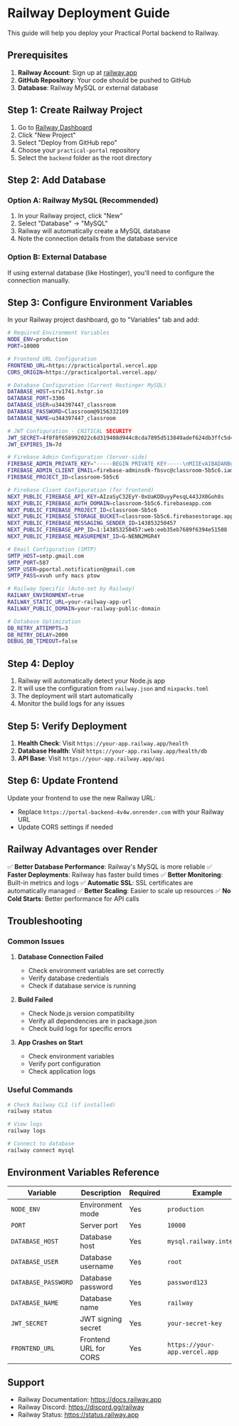 # Railway Deployment Guide

This guide will help you deploy your Practical Portal backend to Railway.

## Prerequisites

1. **Railway Account**: Sign up at [railway.app](https://railway.app)
2. **GitHub Repository**: Your code should be pushed to GitHub
3. **Database**: Railway MySQL or external database

## Step 1: Create Railway Project

1. Go to [Railway Dashboard](https://railway.app/dashboard)
2. Click "New Project"
3. Select "Deploy from GitHub repo"
4. Choose your `practical-portal` repository
5. Select the `backend` folder as the root directory

## Step 2: Add Database

### Option A: Railway MySQL (Recommended)
1. In your Railway project, click "New"
2. Select "Database" → "MySQL"
3. Railway will automatically create a MySQL database
4. Note the connection details from the database service

### Option B: External Database
If using external database (like Hostinger), you'll need to configure the connection manually.

## Step 3: Configure Environment Variables

In your Railway project dashboard, go to "Variables" tab and add:

```bash
# Required Environment Variables
NODE_ENV=production
PORT=10000

# Frontend URL Configuration
FRONTEND_URL=https://practicalportal.vercel.app
CORS_ORIGIN=https://practicalportal.vercel.app/

# Database Configuration (Current Hostinger MySQL)
DATABASE_HOST=srv1741.hstgr.io
DATABASE_PORT=3306
DATABASE_USER=u344397447_classroom
DATABASE_PASSWORD=Classroom@9156332109
DATABASE_NAME=u344397447_classroom

# JWT Configuration - CRITICAL SECURITY
JWT_SECRET=4f0f8f658992022c6d319408d944c8cda7895d513849adef624db3ffc5d455d7e4824592a08d85e439e26566e8bf35e63
JWT_EXPIRES_IN=7d

# Firebase Admin Configuration (Server-side)
FIREBASE_ADMIN_PRIVATE_KEY="-----BEGIN PRIVATE KEY-----\nMIIEvAIBADANBgkqhkiG9w0BAQEFAASCBKYwggSiAgEAAoIBAQDUVWzkc42EX+41\nHZomEMlhbuPiKxhyZfeH9TY+CzV1QM71LyklDp/QhSypvLy52CAhCNYP/96JcZN6\nA06h1hGWlz1qfD6XPJnuqNZAgfYU1Gfc2OPwzgoZobIxpsFZb5hEONtsMQzLeiVl\nL/IihpKHDpmz0gN5WmSKgHTb9518+mPtW60LXeFmnHoPA+LjPTpJTgp/s1aKDe+M\neXZghhILFFDY0NM/fLahm1l8XZQsitbFCUlkCcBCCYuHjxG2ofiJnRpFDwcJCGnI\nEYHMu1C5lcxV60atVWndMkHOPBaqO2uhQ5l6Y/98Hvaf7UVfBTmQJgH9EpyUknnm\nppKsLgnvAgMBAAECggEAFHEPmq7FNl6bQDcpWqDNwmOP7NDZTv93ZSS7pB16zV7/\n4vriAH9NQ3XkEYiUuA+RMvJMKXN9/nLAupkMPj2tqSHGTTTI5yZzwKuLH4q4y33n\nbIuKO5Sabv1HenWOB7OGpTVpanEOb53CxosRyeEgGisoVkzRqM0wVg/ShZr"
FIREBASE_ADMIN_CLIENT_EMAIL=firebase-adminsdk-fbsvc@classroom-5b5c6.iam.gserviceaccount.com
FIREBASE_PROJECT_ID=classroom-5b5c6

# Firebase Client Configuration (for frontend)
NEXT_PUBLIC_FIREBASE_API_KEY=AIzaSyC32EyY-0xUaKDDuyyPesqL443JX0Goh8s
NEXT_PUBLIC_FIREBASE_AUTH_DOMAIN=classroom-5b5c6.firebaseapp.com
NEXT_PUBLIC_FIREBASE_PROJECT_ID=classroom-5b5c6
NEXT_PUBLIC_FIREBASE_STORAGE_BUCKET=classroom-5b5c6.firebasestorage.app
NEXT_PUBLIC_FIREBASE_MESSAGING_SENDER_ID=143853250457
NEXT_PUBLIC_FIREBASE_APP_ID=1:143853250457:web:eeb35eb7689f6394e51508
NEXT_PUBLIC_FIREBASE_MEASUREMENT_ID=G-NENN2MGR4Y

# Email Configuration (SMTP)
SMTP_HOST=smtp.gmail.com
SMTP_PORT=587
SMTP_USER=pportal.notification@gmail.com
SMTP_PASS=xvuh unfy macs ptow

# Railway Specific (Auto-set by Railway)
RAILWAY_ENVIRONMENT=true
RAILWAY_STATIC_URL=your-railway-app-url
RAILWAY_PUBLIC_DOMAIN=your-railway-public-domain

# Database Optimization
DB_RETRY_ATTEMPTS=3
DB_RETRY_DELAY=2000
DEBUG_DB_TIMEOUT=false
```

## Step 4: Deploy

1. Railway will automatically detect your Node.js app
2. It will use the configuration from `railway.json` and `nixpacks.toml`
3. The deployment will start automatically
4. Monitor the build logs for any issues

## Step 5: Verify Deployment

1. **Health Check**: Visit `https://your-app.railway.app/health`
2. **Database Health**: Visit `https://your-app.railway.app/health/db`
3. **API Base**: Visit `https://your-app.railway.app/api`

## Step 6: Update Frontend

Update your frontend to use the new Railway URL:
- Replace `https://portal-backend-4v4w.onrender.com` with your Railway URL
- Update CORS settings if needed

## Railway Advantages over Render

✅ **Better Database Performance**: Railway's MySQL is more reliable
✅ **Faster Deployments**: Railway has faster build times
✅ **Better Monitoring**: Built-in metrics and logs
✅ **Automatic SSL**: SSL certificates are automatically managed
✅ **Better Scaling**: Easier to scale up resources
✅ **No Cold Starts**: Better performance for API calls

## Troubleshooting

### Common Issues

1. **Database Connection Failed**
   - Check environment variables are set correctly
   - Verify database credentials
   - Check if database service is running

2. **Build Failed**
   - Check Node.js version compatibility
   - Verify all dependencies are in package.json
   - Check build logs for specific errors

3. **App Crashes on Start**
   - Check environment variables
   - Verify port configuration
   - Check application logs

### Useful Commands

```bash
# Check Railway CLI (if installed)
railway status

# View logs
railway logs

# Connect to database
railway connect mysql
```

## Environment Variables Reference

| Variable | Description | Required | Example |
|----------|-------------|----------|---------|
| `NODE_ENV` | Environment mode | Yes | `production` |
| `PORT` | Server port | Yes | `10000` |
| `DATABASE_HOST` | Database host | Yes | `mysql.railway.internal` |
| `DATABASE_USER` | Database username | Yes | `root` |
| `DATABASE_PASSWORD` | Database password | Yes | `password123` |
| `DATABASE_NAME` | Database name | Yes | `railway` |
| `JWT_SECRET` | JWT signing secret | Yes | `your-secret-key` |
| `FRONTEND_URL` | Frontend URL for CORS | Yes | `https://your-app.vercel.app` |

## Support

- Railway Documentation: https://docs.railway.app
- Railway Discord: https://discord.gg/railway
- Railway Status: https://status.railway.app
